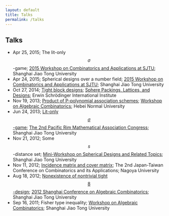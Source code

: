 ```yaml
---
layout: default
title: Talks
permalink: /talks
---
```


## Talks

* Apr 25, 2015; The lit-only $$\sigma$$-game; [2015 Workshop on Combinatorics and Applications at SJTU](http://math.sjtu.edu.cn/Conference/2015WCA/home.php); Shanghai Jiao Tong University
* Apr 24, 2015; Spherical designs over a number field; [2015 Workshop on Combinatorics and Applications at SJTU](http://math.sjtu.edu.cn/Conference/2015WCA/home.php); Shanghai Jiao Tong University
* Oct 27, 2014; [Tight block designs](//googledrive.com/host/0B7V9XO4AFK27NUhFOE41bWVhZFU); [Sphere Packings, Lattices, and Designs](http://www.math.tugraz.at/ESI2014/workshop2.html); Erwin Schrödinger International Institute
* Nov 19, 2013; [Product of P-polynomial association schemes](//googledrive.com/host/0B7V9XO4AFK27S2Jza2pVel9lbm8); [Workshop on Algebraic Combinatorics](http://pip.hebcma.com/mjm/); Hebei Normal University
* Jun 24, 2013; [Lit-only $$\sigma$$-game](//googledrive.com/host/0B7V9XO4AFK27b3BfMjROVW5rdU0); [The 2nd Pacific Rim Mathematical Association Congress](http://meeting.healife.com/prima2013/); Shanghai Jiao Tong University
* Nov 21, 2012; Some $$s$$-distance set; [Mini-Workshop on Spherical Designs and Related Topics](http://math.sjtu.edu.cn/conference/mini/); Shanghai Jiao Tong University
* Nov 11, 2012; [Incidence matrix and cover matrix](//googledrive.com/host/0B7V9XO4AFK27VS1rWkxvT2NTU0k); The 2nd Japan-Taiwan Conference on Combinatorics and its Applications; Nagoya University
* Aug 18, 2012; [Nonexistence of nontrivial tight $$8$$-design](//googledrive.com/host/0B7V9XO4AFK27bE9uUFppRFRSM28); [2012 Shanghai Conference on Algebraic Combinatorics](http://math.sjtu.edu.cn/Conference/SCAC/); Shanghai Jiao Tong University
* Sep 16, 2011; Fisher type inequality; [Workshop on Algebraic Combinatorics](http://math.sjtu.edu.cn/Conference/WACSJTU/index.html); Shanghai Jiao Tong University
